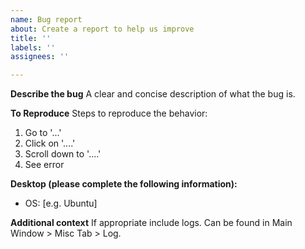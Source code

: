 ```yaml
---
name: Bug report
about: Create a report to help us improve
title: ''
labels: ''
assignees: ''

---
```


**Describe the bug**
A clear and concise description of what the bug is.

**To Reproduce**
Steps to reproduce the behavior:
1. Go to '...'
2. Click on '....'
3. Scroll down to '....'
4. See error

**Desktop (please complete the following information):**
 - OS: [e.g. Ubuntu]

**Additional context**
If appropriate include logs. Can be found in Main Window > Misc Tab > Log.

